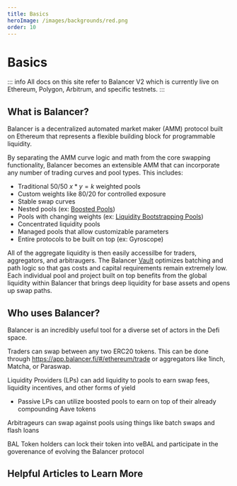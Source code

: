 ```yaml
---
title: Basics
heroImage: /images/backgrounds/red.png
order: 10
---
```


# Basics

::: info
All docs on this site refer to Balancer V2 which is currently live on Ethereum, Polygon, Arbitrum, and specific testnets.
:::
## What is Balancer?

Balancer is a decentralized automated market maker (AMM) protocol built on Ethereum that represents a flexible building block for programmable liquidity.

By separating the AMM curve logic and math from the core swapping functionality, Balancer becomes an extensible AMM that can incorporate any number of trading curves and pool types. This includes:
- Traditional 50/50 $x*y=k$ weighted pools
- Custom weights like 80/20 for controlled exposure
- Stable swap curves
- Nested pools (ex: [Boosted Pools](/concepts/pools/boosted))
- Pools with changing weights (ex: [Liquidity Bootstrapping Pools](/concepts/pools/liquidity-bootstrapping))
- Concentrated liquidity pools
- Managed pools that allow customizable parameters
- Entire protocols to be built on top (ex: Gyroscope)

All of the aggregate liquidity is then easily accessilbe for traders, aggregators, and arbitraugers. The Balancer [Vault](/concepts/vault) optimizes batching and path logic so that gas costs and capital requirements remain extremely low. Each individual pool and project built on top benefits from the global liquidity within Balancer that brings deep liquidity for base assets and opens up swap paths.

## Who uses Balancer?

Balancer is an incredibly useful tool for a diverse set of actors in the Defi space.

Traders can swap between any two ERC20 tokens. This can be done through https://app.balancer.fi/#/ethereum/trade or aggregators like 1inch, Matcha, or Paraswap.

Liquidity Providers (LPs) can add liquidity to pools to earn swap fees, liquidity incentives, and other forms of yield
  - Passive LPs can utilize boosted pools to earn on top of their already compounding Aave tokens

Arbitrageurs can swap against pools using things like batch swaps and flash loans

BAL Token holders can lock their token into veBAL and participate in the goverenance of evolving the Balancer protocol

## Helpful Articles to Learn More
